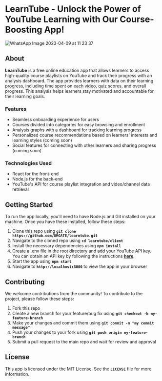 # **LearnTube - Unlock the Power of YouTube Learning with Our Course-Boosting App!**
![WhatsApp Image 2023-04-09 at 11 23 37](https://user-images.githubusercontent.com/41827102/230762848-37cad02f-73ee-47c7-8861-90d5c6141020.jpg)

## **About**

**LearnTube** is a free online education app that allows learners to access high-quality course playlists on YouTube and track their progress with an analysis dashboard. The app provides learners with data on their learning progress, including time spent on each video, quiz scores, and overall progress. This analysis helps learners stay motivated and accountable for their learning goals.

### **Features**

- Seamless onboarding experience for users
- Courses divided into categories for easy browsing and enrollment
- Analysis graphs with a dashboard for tracking learning progress
- Personalized course recommendations based on learners' interests and learning styles (coming soon)
- Social features for connecting with other learners and sharing progress (coming soon)

### **Technologies Used**

- React for the front-end
- Node.js for the back-end
- YouTube's API for course playlist integration and video/channel data retrieval

## **Getting Started**

To run the app locally, you'll need to have Node.js and Git installed on your machine. Once you have these installed, follow these steps:

1. Clone this repo using **`git clone https://github.com/OMGATE/learntube.git`**
2. Navigate to the cloned repo using **`cd learntube/client`**
3. Install the necessary dependencies using **`npm install`**
4. Create a .env file in the root directory and add your YouTube API key. You can obtain an API key by following the instructions **[here](https://developers.google.com/youtube/registering_an_application)**.
5. Start the app using **`npm start`**
6. Navigate to **`http://localhost:3000`** to view the app in your browser

## **Contributing**

We welcome contributions from the community! To contribute to the project, please follow these steps:

1. Fork this repo
2. Create a new branch for your feature/bug fix using **`git checkout -b my-feature-branch`**
3. Make your changes and commit them using **`git commit -m "my commit message"`**
4. Push your changes to your fork using **`git push origin my-feature-branch`**
5. Submit a pull request to the main repo and wait for review and approval

## **License**

This app is licensed under the MIT License. See the **`LICENSE`** file for more information.
